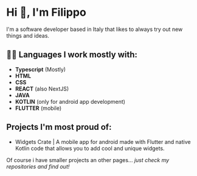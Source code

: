 # Hi 👋, I'm Filippo 

I'm a software developer based in Italy that likes to always try out new things and ideas.

## 👨‍💻 Languages I work mostly with:
- **Typescript** (Mostly)
- **HTML**
- **CSS**
- **REACT** (also NextJS)
- **JAVA**
- **KOTLIN** (only for android app development)
- **FLUTTER** (mobile)

## Projects I'm most proud of:
- Widgets Crate | A mobile app for android made with Flutter and native Kotlin code that allows you to add cool and unique widgets.


Of course i have smaller projects an other pages... *just check my repositories and find out!*

